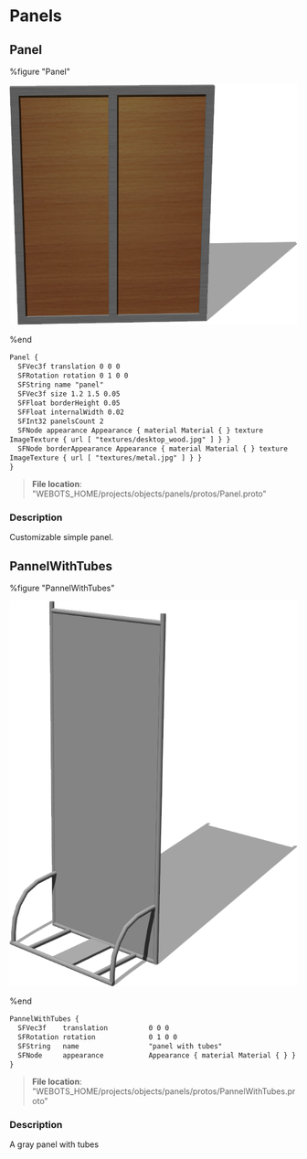 # Panels

## Panel

%figure "Panel"

![Panel-image](images/objects/panels/Panel/model.png)

%end

```
Panel {
  SFVec3f translation 0 0 0
  SFRotation rotation 0 1 0 0
  SFString name "panel"
  SFVec3f size 1.2 1.5 0.05
  SFFloat borderHeight 0.05
  SFFloat internalWidth 0.02
  SFInt32 panelsCount 2
  SFNode appearance Appearance { material Material { } texture ImageTexture { url [ "textures/desktop_wood.jpg" ] } }
  SFNode borderAppearance Appearance { material Material { } texture ImageTexture { url [ "textures/metal.jpg" ] } }
}
```

> **File location**: "WEBOTS\_HOME/projects/objects/panels/protos/Panel.proto"

### Description

Customizable simple panel.

## PannelWithTubes

%figure "PannelWithTubes"

![PannelWithTubes-image](images/objects/panels/PannelWithTubes/model.png)

%end

```
PannelWithTubes {
  SFVec3f    translation          0 0 0
  SFRotation rotation             0 1 0 0
  SFString   name                 "panel with tubes"
  SFNode     appearance           Appearance { material Material { } }
}
```

> **File location**: "WEBOTS\_HOME/projects/objects/panels/protos/PannelWithTubes.proto"

### Description

A gray panel with tubes

